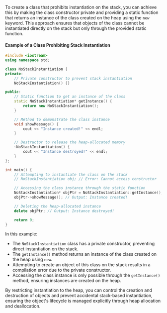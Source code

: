 [//]: # (### Class That Prohibits Instantiation on the Stack)

To create a class that prohibits instantiation on the stack, you can achieve this by making the class constructor private and providing a static function that returns an instance of the class created on the heap using the `new` keyword. This approach ensures that objects of the class cannot be instantiated directly on the stack but only through the provided static function.

#### Example of a Class Prohibiting Stack Instantiation

```cpp
#include <iostream>
using namespace std;

class NoStackInstantiation {
private:
    // Private constructor to prevent stack instantiation
    NoStackInstantiation() {}

public:
    // Static function to get an instance of the class
    static NoStackInstantiation* getInstance() {
        return new NoStackInstantiation();
    }

    // Method to demonstrate the class instance
    void showMessage() {
        cout << "Instance created!" << endl;
    }

    // Destructor to release the heap-allocated memory
    ~NoStackInstantiation() {
        cout << "Instance destroyed!" << endl;
    }
};

int main() {
    // Attempting to instantiate the class on the stack
    // NoStackInstantiation obj; // Error: Cannot access constructor

    // Accessing the class instance through the static function
    NoStackInstantiation* objPtr = NoStackInstantiation::getInstance();
    objPtr->showMessage(); // Output: Instance created!

    // Deleting the heap-allocated instance
    delete objPtr; // Output: Instance destroyed!

    return 0;
}
```

In this example:

- The `NoStackInstantiation` class has a private constructor, preventing direct instantiation on the stack.
- The `getInstance()` method returns an instance of the class created on the heap using `new`.
- Attempting to create an object of this class on the stack results in a compilation error due to the private constructor.
- Accessing the class instance is only possible through the `getInstance()` method, ensuring instances are created on the heap.

By restricting instantiation to the heap, you can control the creation and destruction of objects and prevent accidental stack-based instantiation, ensuring the object's lifecycle is managed explicitly through heap allocation and deallocation.
